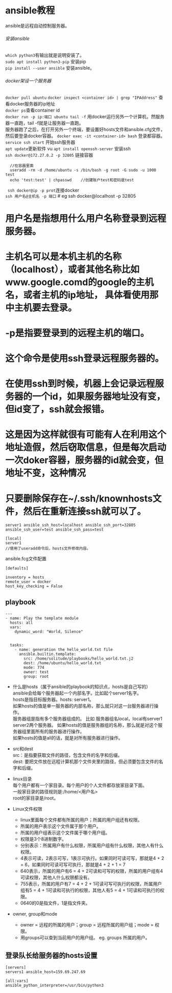 # ansible教程
  ansible是远程自动控制服务器。     

###### 安装ansible
  `which python3`有输出就是说明安装了。     
  `sudo apt install python3-pip` 安装pip     
  `pip install --user ansible` 安装ansible。     
###### docker架设一个服务器
  `docker pull ubuntu` 
  `docker inspect <container id> | grep "IPAddress"` 查看docker服务器的ip地址     
  `docker ps`查看container id    
  `docker run -p ip:端口 ubuntu tail -f` 用docker运行另外一个计算机，然服务器一直跑，tail -f就是让服务器一直跑。     
  服务器跑了之后，在打开另外一个终端，要设置好hosts文件和ansible.cfg文件，然后要登录docker容器。
  `docker exec -it <container-id> bash` 登录都容器。       
  `service ssh start` 开始ssh服务器   
  `apt update`更新软件 vu
  `apt install openssh-server` 安装ssh     
  `ssh docker@172.27.0.2 -p 32805` 链接容器    
```
  //在容器里面
  useradd -rm -d /home/ubuntu -s /bin/bash -g root -G sudo -u 1000 test
  echo 'test:test' | chpasswd    //创建账户test和密码是test
```
  ` ssh docker@ip -p prot`连接docker      
  `ssh 用户名@主机名 -p 端口` # eg ssh docker@localhost -p 32805
  # 用户名是指想用什么用户名称登录到远程服务器。
  # 主机名可以是本机主机的名称（localhost），或者其他名称比如www.google.comd的google的主机名，或者主机的ip地址， 具体看使用那中主机要去登录。
  # -p是指要登录到的远程主机的端口。
  # 这个命令是使用ssh登录远程服务器的。
  # 在使用ssh到时候，机器上会记录远程服务器的一个id，如果服务器地址没有变，但id变了，ssh就会报错。
  # 这是因为这样就很有可能有人在利用这个地址造假，然后窃取信息，但是每次启动一次doker容器，服务器的id就会变，但地址不变，这种情况
  # 只要删除保存在~/.ssh/knownhosts文件，然后在重新连接ssh就可以了。
```
server1 ansible_ssh_host=localhost ansible_ssh_port=32805 ansible_ssh_user=test ansible_ssh_pass=test

[local]
server1
//使用了useradd命令后，hosts文件修改内容。
```
ansible.fcg文件配置    
```
[defaults]

inventory = hosts
remote_user = docker
host_key_checking = False
```

playbook
---------------
```
---
- name: Play the template module
  hosts: all
  vars:
    dynamic_word: "World, Silence"


  tasks:
    - name: generation the hello_world.txt file
      ansible.builtin.template:
        src: /home/solitude/playbooks/hello_world.txt.j2
        dest: /home/ubuntu/hello_world.txt
        mode: 774
        owner: test
        group: root

```
- 什么是hosts（属于ansible的playbook的知识点，hosts是自己写的）
  ansible会给每个服务器起一个内部名字。比如起个server1名字。        
  hosts是指目标服务器。hosts: server1。     
  如果hosts的值是单一服务器的内部名称，那么就只对这一台服务器进行操作。   
  服务器组是指有多个服务器组成的。 比如 服务器组名local，local有server1 server2两个服务器。 
  如果hosts的值是服务器组的名称，那么就是对这个服务器组里面所有的服务器进行操作。      
  如果hosts的值是all的话，就是对所有服务器进行操作。      

- src和dest    
  src：是指要获取文件的路径，包含文件的名字和后缀。    
  dest: 要把文件放在远程计算机那个文件夹里的路径，但必须要包含文件的名字和后缀。    

- linux目录    
  每个用户都有一个家目录。每个用户的个人文件都存放家目录下面。    
  一般家目录的路径规则是:/home/<用户名>    
  root的家目录是/root。    

- Linux文件权限    
  - linux里面每个文件都有所属的用户；所属的用户组还有权限。    
  - 所属的用户表示这个文件属于那个用户。    
  - 所属的用户组表示这个文件属于哪个用户组。    
  - 权限是3个8进制数字。    
   - 分别表示：所属用户有什么权限，所属用户组有什么权限，其他人有什么权限。    
   - 4表示可读，2表示可写，1表示可执行。如果同时可读可写，那就是4 + 2 = 6，如果同时可读可写可执行，那就是4 + 2 + 1 = 7    
   - 640表示，所属的用户有6 = 4 + 2可读和可写的权限，所属的用户组有4可读权限，其他人什么权限都没有。    
   - 755表示，所属的用户有7 = 4 + 2 + 1可读可写可执行的权限，所属用户组有5 = 4 + 1可读和可执行的权限，其他人有5 = 4 + 1可读和可执行的权限。    
   - 0640的0是指文件，1是指文件夹。    
- owner, group和mode
  - owner = 远程的所属的用户；group = 远程所属的用户组；mode = 权限。    
  - 用groups可以查到当前用户的用户组。 eg. groups 所属的用户。    

登录队长给服务器的hosts设置    
---------------------------------
```
[servers]
servers1 ansible_host=159.69.247.69

[all:vars]
ansible_python_interpreter=/usr/bin/python3
```
